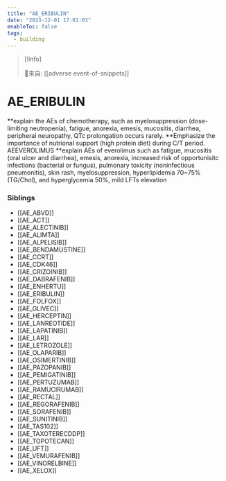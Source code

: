 ```yaml
---
title: "AE_ERIBULIN"
date: "2023-12-01 17:01:03"
enableToc: false
tags:
  - building
---
```


> [!info]
>
> 🌱來自: [[adverse event-of-snippets]]

# AE_ERIBULIN

**explain the AEs of chemotherapy, such as myelosuppression (dose-limiting neutropenia), fatigue, anorexia, emesis, mucositis, diarrhea, peripheral neuropathy, QTc prolongation occurs rarely.
**Emphasize the importance of nutrional support (high protein diet) during C/T period.
AEEVEROLIMUS
\*\*explain AEs of everolimus such as fatigue, mucositis (oral ulcer and diarrhea), emesis, anorexia, increased risk of opportunisitc infections (bacterial or fungus), pulmonary toxicity (noninfectious pneumonitis), skin rash, myelosuppression, hyperlipidemia 70~75% (TG/Chol), and hyperglycemia 50%, mild LFTs elevation

### Siblings

- [[AE_ABVD]]
- [[AE_ACT]]
- [[AE_ALECTINIB]]
- [[AE_ALIMTA]]
- [[AE_ALPELISIB]]
- [[AE_BENDAMUSTINE]]
- [[AE_CCRT]]
- [[AE_CDK46]]
- [[AE_CRIZOINIB]]
- [[AE_DABRAFENIB]]
- [[AE_ENHERTU]]
- [[AE_ERIBULIN]]
- [[AE_FOLFOX]]
- [[AE_GLIVEC]]
- [[AE_HERCEPTIN]]
- [[AE_LANREOTIDE]]
- [[AE_LAPATINIB]]
- [[AE_LAR]]
- [[AE_LETROZOLE]]
- [[AE_OLAPARIB]]
- [[AE_OSIMERTINIB]]
- [[AE_PAZOPANIB]]
- [[AE_PEMIGATINIB]]
- [[AE_PERTUZUMAB]]
- [[AE_RAMUCIRUMAB]]
- [[AE_RECTAL]]
- [[AE_REGORAFENIB]]
- [[AE_SORAFENIB]]
- [[AE_SUNITINIB]]
- [[AE_TAS102]]
- [[AE_TAXOTERECDDP]]
- [[AE_TOPOTECAN]]
- [[AE_UFT]]
- [[AE_VEMURAFENIB]]
- [[AE_VINORELBINE]]
- [[AE_XELOX]]

